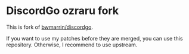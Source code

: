 # DiscordGo ozraru fork

This is fork of [bwmarrin/discordgo](https://github.com/bwmarrin/discordgo).

If you want to use my patches before they are merged, you can use this repository.
Otherwise, I recommend to use upstream.
